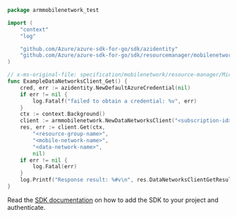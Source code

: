 ```go
package armmobilenetwork_test

import (
	"context"
	"log"

	"github.com/Azure/azure-sdk-for-go/sdk/azidentity"
	"github.com/Azure/azure-sdk-for-go/sdk/resourcemanager/mobilenetwork/armmobilenetwork"
)

// x-ms-original-file: specification/mobilenetwork/resource-manager/Microsoft.MobileNetwork/preview/2022-01-01-preview/examples/DataNetworkGet.json
func ExampleDataNetworksClient_Get() {
	cred, err := azidentity.NewDefaultAzureCredential(nil)
	if err != nil {
		log.Fatalf("failed to obtain a credential: %v", err)
	}
	ctx := context.Background()
	client := armmobilenetwork.NewDataNetworksClient("<subscription-id>", cred, nil)
	res, err := client.Get(ctx,
		"<resource-group-name>",
		"<mobile-network-name>",
		"<data-network-name>",
		nil)
	if err != nil {
		log.Fatal(err)
	}
	log.Printf("Response result: %#v\n", res.DataNetworksClientGetResult)
}
```

Read the [SDK documentation](https://github.com/Azure/azure-sdk-for-go/blob/sdk%2Fresourcemanager%2Fmobilenetwork%2Farmmobilenetwork%2Fv0.1.0/sdk/resourcemanager/mobilenetwork/armmobilenetwork/README.md) on how to add the SDK to your project and authenticate.
